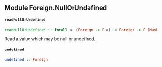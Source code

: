 ## Module Foreign.NullOrUndefined

#### `readNullOrUndefined`

``` purescript
readNullOrUndefined :: forall a. (Foreign -> F a) -> Foreign -> F (Maybe a)
```

Read a value which may be null or undefined.

#### `undefined`

``` purescript
undefined :: Foreign
```


